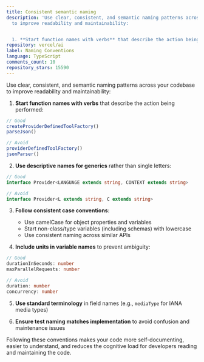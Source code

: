 ```yaml
---
title: Consistent semantic naming
description: 'Use clear, consistent, and semantic naming patterns across your codebase
  to improve readability and maintainability:


  1. **Start function names with verbs** that describe the action being performed:'
repository: vercel/ai
label: Naming Conventions
language: TypeScript
comments_count: 10
repository_stars: 15590
---
```


Use clear, consistent, and semantic naming patterns across your codebase to improve readability and maintainability:

1. **Start function names with verbs** that describe the action being performed:
```typescript
// Good
createProviderDefinedToolFactory()
parseJson()

// Avoid
providerDefinedToolFactory()
jsonParser()
```

2. **Use descriptive names for generics** rather than single letters:
```typescript
// Good
interface Provider<LANGUAGE extends string, CONTEXT extends string>

// Avoid
interface Provider<L extends string, C extends string>
```

3. **Follow consistent case conventions**:
   - Use camelCase for object properties and variables
   - Start non-class/type variables (including schemas) with lowercase
   - Use consistent naming across similar APIs

4. **Include units in variable names** to prevent ambiguity:
```typescript
// Good
durationInSeconds: number
maxParallelRequests: number

// Avoid
duration: number
concurrency: number
```

5. **Use standard terminology** in field names (e.g., `mediaType` for IANA media types)

6. **Ensure test naming matches implementation** to avoid confusion and maintenance issues

Following these conventions makes your code more self-documenting, easier to understand, and reduces the cognitive load for developers reading and maintaining the code.